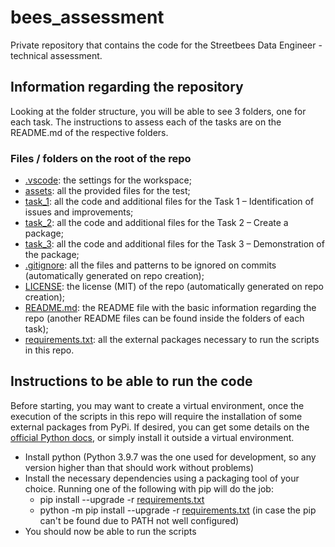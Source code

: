 # bees_assessment

Private repository that contains the code for the Streetbees Data Engineer - technical assessment.

## Information regarding the repository

Looking at the folder structure, you will be able to see 3 folders, one for each task.
The instructions to assess each of the tasks are on the README.md of the respective folders.

### Files / folders on the root of the repo

- [.vscode](.vscode): the settings for the workspace;
- [assets](assets): all the provided files for the test;
- [task_1](task_1): all the code and additional files for the Task 1 – Identification of issues and improvements;
- [task_2](task_2): all the code and additional files for the Task 2 – Create a package;
- [task_3](task_3): all the code and additional files for the Task 3 – Demonstration of the package;
- [.gitignore](.gitignore): all the files and patterns to be ignored on commits (automatically generated on repo creation);
- [LICENSE](LICENSE): the license (MIT) of the repo (automatically generated on repo creation);
- [README.md](README.md): the README file with the basic information regarding the repo (another README files can be found inside the folders of each task);
- [requirements.txt](requirements.txt): all the external packages necessary to run the scripts in this repo.

## Instructions to be able to run the code

Before starting, you may want to create a virtual environment, once the execution of the scripts in this repo will require the installation of some external packages from PyPi. If desired, you can get some details on the [official Python docs](https://docs.python.org/3/library/venv.html), or simply install it outside a virtual environment.

- Install python (Python 3.9.7 was the one used for development, so any version higher than that should work without problems)
- Install the necessary dependencies using a packaging tool of your choice. Running one of the following with pip will do the job:
  - pip install --upgrade -r [requirements.txt](requirements.txt)
  - python -m pip install --upgrade -r [requirements.txt](requirements.txt) (in case the pip can't be found due to PATH not well configured)
- You should now be able to run the scripts
